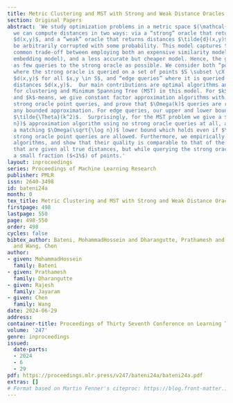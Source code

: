 ```yaml
---
title: Metric Clustering and MST with Strong and Weak Distance Oracles
section: Original Papers
abstract: 'We study optimization problems in a metric space $(\mathcal{X},d)$ where
  we can compute distances in two ways: via a “strong” oracle that returns exact distances
  $d(x,y)$, and a “weak” oracle that returns distances $\tilde{d}(x,y)$ which may
  be arbitrarily corrupted with some probability. This model captures the increasingly
  common trade-off between employing both an expensive similarity model (e.g. a large-scale
  embedding model), and a less accurate but cheaper model. Hence, the goal is to make
  as few queries to the strong oracle as possible. We consider both “point queries”,
  where the strong oracle is queried on a set of points $S \subset \cX $ and returns
  $d(x,y)$ for all $x,y \in S$, and “edge queries” where it is queried for individual
  distances $d(x,y)$.  Our main contributions are optimal algorithms and lower bounds
  for clustering and Minimum Spanning Tree (MST) in this model. For $k$-centers, $k$-median,
  and $k$-means, we give constant factor approximation algorithms with only $\tilde{O}(k)$
  strong oracle point queries, and prove that $\Omega(k)$ queries are required for
  any bounded approximation. For edge queries, our upper and lower bounds are both
  $\tilde{\Theta}(k^2)$.  Surprisingly, for the MST problem we give a $O(\sqrt{\log
  n})$ approximation algorithm using no strong oracle queries at all, and we prove
  a matching $\Omega(\sqrt{\log n})$ lower bound which holds even if $\Tilde{\Omega}(n)$
  strong oracle point queries are allowed. Furthermore, we empirically evaluate our
  algorithms, and show that their quality is comparable to that of the baseline algorithms
  that are given all true distances, but while querying the strong oracle on only
  a small fraction ($<1%$) of points.'
layout: inproceedings
series: Proceedings of Machine Learning Research
publisher: PMLR
issn: 2640-3498
id: bateni24a
month: 0
tex_title: Metric Clustering and MST with Strong and Weak Distance Oracles
firstpage: 498
lastpage: 550
page: 498-550
order: 498
cycles: false
bibtex_author: Bateni, MohammadHossein and Dharangutte, Prathamesh and Jayaram, Rajesh
  and Wang, Chen
author:
- given: MohammadHossein
  family: Bateni
- given: Prathamesh
  family: Dharangutte
- given: Rajesh
  family: Jayaram
- given: Chen
  family: Wang
date: 2024-06-29
address:
container-title: Proceedings of Thirty Seventh Conference on Learning Theory
volume: '247'
genre: inproceedings
issued:
  date-parts:
  - 2024
  - 6
  - 29
pdf: https://proceedings.mlr.press/v247/bateni24a/bateni24a.pdf
extras: []
# Format based on Martin Fenner's citeproc: https://blog.front-matter.io/posts/citeproc-yaml-for-bibliographies/
---
```

